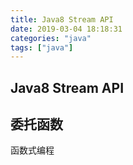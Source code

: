 ```yaml
---
title: Java8 Stream API
date: 2019-03-04 18:18:31
categories: "java"
tags: ["java"]
---
```


## Java8 Stream API
## 委托函数
函数式编程

